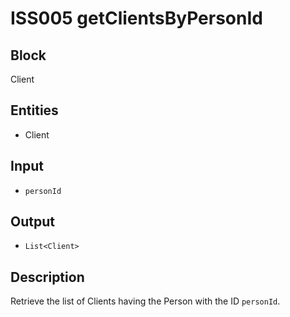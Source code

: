 # ISS005 getClientsByPersonId

## Block

Client

## Entities

- Client

## Input

- `personId`

## Output

- `List<Client>`

## Description

Retrieve the list of Clients having the Person with the ID `personId`.
